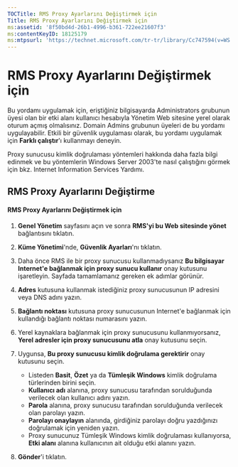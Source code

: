 ```yaml
---
TOCTitle: RMS Proxy Ayarlarını Değiştirmek için
Title: RMS Proxy Ayarlarını Değiştirmek için
ms:assetid: '8f50bd4d-26b1-4996-b361-722ee21607f3'
ms:contentKeyID: 18125179
ms:mtpsurl: 'https://technet.microsoft.com/tr-tr/library/Cc747594(v=WS.10)'
---
```


RMS Proxy Ayarlarını Değiştirmek için
=====================================

Bu yordamı uygulamak için, eriştiğiniz bilgisayarda Administrators grubunun üyesi olan bir etki alanı kullanıcı hesabıyla Yönetim Web sitesine yerel olarak oturum açmış olmalısınız. Domain Admins grubunun üyeleri de bu yordamı uygulayabilir. Etkili bir güvenlik uygulaması olarak, bu yordamı uygulamak için **Farklı çalıştır**'ı kullanmayı deneyin.

Proxy sunucusu kimlik doğrulaması yöntemleri hakkında daha fazla bilgi edinmek ve bu yöntemlerin Windows Server 2003'te nasıl çalıştığını görmek için bkz. Internet Information Services Yardımı.

RMS Proxy Ayarlarını Değiştirme
-------------------------------

#### RMS Proxy Ayarlarını Değiştirmek için

1.  **Genel Yönetim** sayfasını açın ve sonra **RMS'yi bu Web sitesinde yönet** bağlantısını tıklatın.

2.  **Küme Yönetimi**'nde, **Güvenlik Ayarları**'nı tıklatın.

3.  Daha önce RMS ile bir proxy sunucusu kullanmadıysanız **Bu bilgisayar Internet'e bağlanmak için proxy sunucu kullanır** onay kutusunu işaretleyin. Sayfada tamamlamanız gereken ek adımlar görünür.

4.  **Adres** kutusuna kullanmak istediğiniz proxy sunucusunun IP adresini veya DNS adını yazın.

5.  **Bağlantı noktası** kutusuna proxy sunucusunun Internet'e bağlanmak için kullandığı bağlantı noktası numarasını yazın.

6.  Yerel kaynaklara bağlanmak için proxy sunucusunu kullanmıyorsanız, **Yerel adresler için proxy sunucusunu atla** onay kutusunu seçin.

7.  Uygunsa, **Bu proxy sunucusu kimlik doğrulama gerektirir** onay kutusunu seçin.

    -   Listeden **Basit**, **Özet** ya da **Tümleşik Windows** kimlik doğrulama türlerinden birini seçin.
    -   **Kullanıcı adı** alanına, proxy sunucusu tarafından sorulduğunda verilecek olan kullanıcı adını yazın.
    -   **Parola** alanına, proxy sunucusu tarafından sorulduğunda verilecek olan parolayı yazın.
    -   **Parolayı onaylayın** alanında, girdiğiniz parolayı doğru yazdığınızı doğrulamak için yeniden yazın.
    -   Proxy sunucunuz Tümleşik Windows kimlik doğrulaması kullanıyorsa, **Etki alanı** alanına kullanıcının ait olduğu etki alanını yazın.

8.  **Gönder**'i tıklatın.
